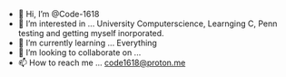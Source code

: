 - 👋 Hi, I’m @Code-1618
- 👀 I’m interested in ... University Computerscience, Learnging C, Penn testing and getting myself inorporated.
- 🌱 I’m currently learning ... Everything
- 💞️ I’m looking to collaborate on ...
- 📫 How to reach me ... code1618@proton.me

<!---
Code-1618/Code-1618 is a ✨ special ✨ repository because its `README.md` (this file) appears on your GitHub profile.
You can click the Preview link to take a look at your changes.
--->
